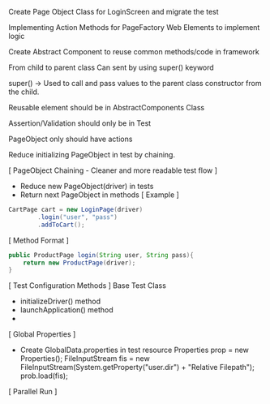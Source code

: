


Create Page Object Class for LoginScreen and migrate the test

Implementing Action Methods for PageFactory Web Elements to implement logic

Create Abstract Component to reuse common methods/code
in framework

From child to parent class
Can sent by using super() keyword

super() → Used to call and pass values to the parent class constructor from the child.


Reusable element should be in AbstractComponents Class

Assertion/Validation should only be in Test

PageObject only should have actions

Reduce initializing PageObject in test by chaining.

[ PageObject Chaining - Cleaner and more readable test flow ]
- Reduce new PageObject(driver) in tests
- Return next PageObject in methods
[ Example ]
```java
CartPage cart = new LoginPage(driver)
        .login("user", "pass")
        .addToCart();
```
[ Method Format ]
```java
public ProductPage login(String user, String pass){
    return new ProductPage(driver);
}
```

[ Test Configuration Methods ]
Base Test Class
- initializeDriver() method
- launchApplication() method
- 
[ Global Properties ] 
- Create GlobalData.properties in test resource 
Properties prop = new Properties();
FileInputStream fis = new FileInputStream(System.getProperty("user.dir") + "Relative Filepath");
prob.load(fis);

[ Parallel Run ]